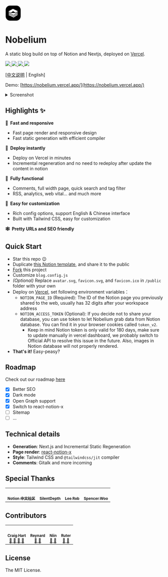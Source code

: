 <img src="https://raw.githubusercontent.com/craigary/nobelium/main/Nobelium-Logo.svg" width="50" height="50">

# Nobelium

A static blog build on top of Notion and Nextjs, deployed on [Vercel](https://vercel.com?utm_source=Craigary&utm_campaign=oss).

<p>
  <a aria-label="GitHub commit activity" href="https://github.com/craigary/nobelium/commits/main" title="GitHub commit activity">
    <img src="https://img.shields.io/github/commit-activity/m/craigary/nobelium?style=for-the-badge">
  </a>
  <a aria-label="GitHub contributors" href="https://github.com/craigary/nobelium/graphs/contributors" title="GitHub contributors">
    <img src="https://img.shields.io/github/contributors/craigary/nobelium?color=orange&style=for-the-badge">
  </a>
  <a aria-label="Build status" href="#" title="Build status">
    <img src="https://img.shields.io/github/deployments/craigary/nobelium/Preview?logo=Vercel&style=for-the-badge">
  </a>
  <a aria-label="Powered by Vercel" href="https://vercel.com?utm_source=Craigary&utm_campaign=oss" title="Powered by Vercel">
    <img src="https://www.datocms-assets.com/31049/1618983297-powered-by-vercel.svg" height="28">
  </a>
</p>

[[中文说明](README-CN.md) | English]

Demo: [https://nobelium.vercel.app/](https://nobelium.vercel.app/)

<details><summary>Screenshot</summary>
<img src="https://github.com/craigary/nobelium/blob/main/desktop.png?raw=true">
</details>

## Highlights ✨

**🚀 &nbsp;Fast and responsive**

- Fast page render and responsive design
- Fast static generation with efficient compiler

**🤖 &nbsp;Deploy instantly**

- Deploy on Vercel in minutes
- Incremental regeneration and no need to redeploy after update the content in notion

**🚙 &nbsp;Fully functional**

- Comments, full width page, quick search and tag filter
- RSS, analytics, web vital... and much more

**🎨 &nbsp;Easy for customization**

- Rich config options, support English & Chinese interface
- Built with Tailwind CSS, easy for customization

**🕸 &nbsp;Pretty URLs and SEO friendly**

## Quick Start

- Star this repo 😉
- Duplicate [this Notion template](https://www.notion.so/68be9021bca34b8e89f0246f27e608df), and share it to the public
- [Fork](https://github.com/craigary/nobelium/fork) this project
- Customize `blog.config.js`
- _(Optional)_ Replace `avatar.svg`, `favicon.svg`, and `favicon.ico` in `/public` folder with your own
- Deploy on [Vercel](https://vercel.com), set following environment variables：
  - `NOTION_PAGE_ID` (Required): The ID of the Notion page you previously shared to the web, usually has 32 digits after your workspace address
  - `NOTION_ACCESS_TOKEN` (Optional): If you decide not to share your database, you can use token to let Nobelium grab data from Notion database. You can find it in your browser cookies called `token_v2`.
    - Keep in mind Notion token is only valid for 180 days, make sure to update manually in vercel dashboard, we probably switch to Official API to resolve this issue in the future. Also, images in Notion database will not properly rendered.
- **That's it!** Easy-peasy?

## Roadmap

Check out our roadmap [here](https://www.notion.so/craigary/Public-Roadmap-3cfc4d0f0ca642ef8f652673c37add22)

- [x] Better SEO
- [x] Dark mode
- [x] Open Graph support
- [x] Switch to react-notion-x
- [ ] Sitemap
- [ ] ...

## Technical details

- **Generation**: Next.js and Incremental Static Regeneration
- **Page render**: [react-notion-x](https://github.com/NotionX/react-notion-x)
- **Style**: Tailwind CSS and `@tailwindcss/jit` compiler
- **Comments**: Gitalk and more incoming

## Special Thanks

<table>
<tr align="left">
    <td align="center"><a href="https://notion.so/cnotion"><img src="https://www.notion.so/image/https%3A%2F%2Fs3-us-west-2.amazonaws.com%2Fsecure.notion-static.com%2F815be1aa-a8bf-46d0-887e-a1c9d18d8ae9%2Fnotion-logo-no-background.png?table=block&id=e1826899-1cd1-4de8-9b1c-ad0de60baa91&width=250&userId=1f77c970-e682-4c02-b9e8-4164924f04ab&cache=v2" width="80px;" alt=""/><br /><sub><b>Notion 中文社区</b></sub></a></td>
    <td align="center"><a href="https://twitter.com/SilentDepthCN"><img src="https://avatars.githubusercontent.com/u/7194254?s=460&u=d8c805acedf5c49ab8e1bfde58b16d7b7fe2b1bb&v=4" width="80px;" alt=""/><br /><sub><b>SilentDepth</b></sub></a></td>
    <td align="center"><a href="https://leerob.io"><img src="https://avatars.githubusercontent.com/u/9113740?s=460&u=6b5c9843f6d345ee178d1171dd3025610312af35&v=4" width="80px;" alt=""/><br /><sub><b>Lee Rob</b></sub></a></td>
    <td align="center"><a href="https://spencerwoo.com"><img src="https://avatars.githubusercontent.com/u/32114380?s=460&u=81d1f9754f354c63ece17a83196be14b51ee1056&v=4" width="80px;" alt=""/><br /><sub><b>Spencer Woo</b></sub></a></td>
  </tr>
</table>

## Contributors

<table>
<tr align="left">
    <td align="center"><a href="https://github.com/craigary"><img src="https://avatars.githubusercontent.com/u/10571717?s=64&v=4" width="80px;" alt=""/><br /><sub><b>Craig Hart</b></sub></a><br /><a href="https://github.com/craigary/nobelium/commits?author=craigary" title="Owner">🎫 🔧 🎨 🐛</a></td>
    <td align="center"><a href="https://github.com/reycn"><img src="https://avatars.githubusercontent.com/u/11225092?s=64&v=4" width="80px;" alt=""/><br /><sub><b>Reynard</b></sub></a><br /><a href="https://github.com/craigary/nobelium/commits?author=reycn" title="Owner"> 🎨 🐛</a></td>
    <td align="center"><a href="https://github.com/Niinjoy"><img src="https://avatars.githubusercontent.com/u/39721307?s=64&v=4" width="80px;" alt=""/><br /><sub><b>Niin</b></sub></a><br /><a href="https://github.com/craigary/nobelium/commits?author=Niinjoy" title="Owner">🔧 🐛</a></td>
    <td align="center"><a href="https://github.com/ruter"><img src="https://avatars.githubusercontent.com/u/8568876?s=64&v=4" width="80px;" alt=""/><br /><sub><b>Ruter</b></sub></a><br /><a href="https://github.com/craigary/nobelium/commits?author=ruter" title="Owner">🔧 🐛</a></td>
  </tr>
</table>

## License

The MIT License.
